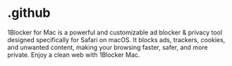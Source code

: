 # .github
1Blocker for Mac is a powerful and customizable ad blocker &amp; privacy tool designed specifically for Safari on macOS. It blocks ads, trackers, cookies, and unwanted content, making your browsing faster, safer, and more private. Enjoy a clean web with 1Blocker Mac.

